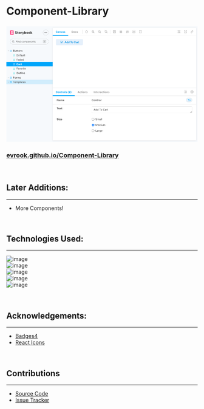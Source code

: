 # Component-Library

### 

![Alt text](src/stories/Components/Templates/img/Screenshot.png)

### [evrook.github.io/Component-Library](https://evrook.github.io/Component-Library/)

<br/>

## Later Additions:
---
- More Components!

<br/>

## Technologies Used:
---
![image](https://img.shields.io/badge/HTML5-E34F26?style=for-the-badge&logo=html5&logoColor=white) 
<br/>
![image](https://img.shields.io/badge/CSS3-1572B6?style=for-the-badge&logo=css3&logoColor=white) 
<br/>
![image](https://img.shields.io/badge/JavaScript-323330?style=for-the-badge&logo=javascript&logoColor=F7DF1E) 
<br/>
![image](https://img.shields.io/badge/storybook-FF4785?style=for-the-badge&logo=storybook&logoColor=white)
<br/>
![image](https://img.shields.io/badge/React-20232A?style=for-the-badge&logo=react&logoColor=61DAFB)

<br/>

## Acknowledgements:
---
- [Badges4](https://github.com/alexandresanlim/Badges4-README.md-Profile)
- [React Icons](https://react-icons.github.io/react-icons/)

<br/>

## Contributions
---
- [Source Code](https://github.com/evRook/Component-Library)
- [Issue Tracker](https://github.com/evRook/Component-Library/issues)

